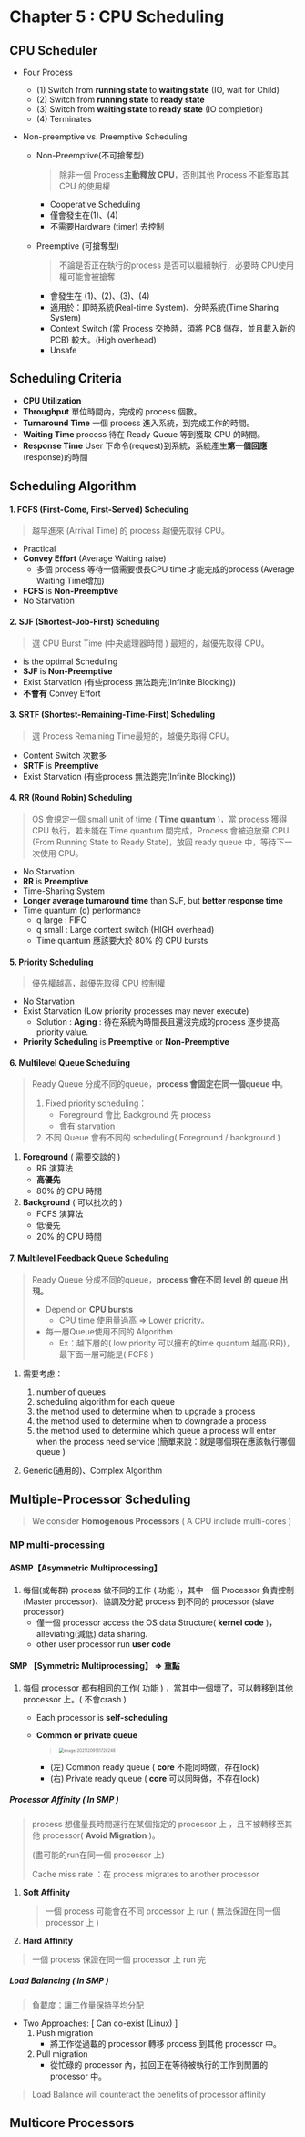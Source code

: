 # Chapter 5 : CPU Scheduling

## CPU Scheduler

- Four Process
  - (1) Switch from **running state** to **waiting state** (IO, wait for Child)
  - (2) Switch from **running state** to **ready state**
  - (3) Switch from **waiting state** to **ready state** (IO completion)
  - (4) Terminates

- Non-preemptive vs. Preemptive Scheduling

  - Non-Preemptive(不可搶奪型)

	> 除非一個 Process**主動釋放 CPU**，否則其他 Process 不能奪取其 CPU 的使用權

    - Cooperative Scheduling
    - 僅會發生在(1)、(4)
    - 不需要Hardware (timer) 去控制 

  - Preemptive (可搶奪型)

    > 不論是否正在執行的process 是否可以繼續執行，必要時    CPU使用權可能會被搶奪

    - 會發生在 (1)、(2)、(3)、(4)
    - 適用於：即時系統(Real-time System)、分時系統(Time Sharing System)
    - Context Switch (當 Process 交換時，須將 PCB 儲存，並且載入新的 PCB) 較大。(High overhead)
    - Unsafe

## Scheduling Criteria

- **CPU Utilization**
- **Throughput** 單位時間內，完成的 process 個數。
- **Turnaround Time** 一個 process 進入系統，到完成工作的時間。 
- **Waiting Time** process 待在 Ready Queue 等到獲取 CPU 的時間。
- **Response Time** User 下命令(request)到系統，系統產生**第一個回應**(response)的時間

## Scheduling Algorithm

#### **1. FCFS** (First-Come, First-Served) **Scheduling**

> 越早進來 (Arrival Time) 的 process 越優先取得 CPU。

- Practical
- **Convey Effort** (Average Waiting raise)
  - 多個 process 等待一個需要很長CPU time 才能完成的process (Average Waiting Time增加)
- **FCFS** is **Non-Preemptive**
- No Starvation

#### **2. SJF** (Shortest-Job-First) **Scheduling**

> 選 CPU Burst Time (中央處理器時間 ) 最短的，越優先取得 CPU。

- is the optimal Scheduling
- **SJF** is  **Non-Preemptive**
- Exist Starvation (有些process 無法跑完(Infinite Blocking))
- **不會有** Convey Effort

#### **3. SRTF** (Shortest-Remaining-Time-First) **Scheduling**

> 選 Process Remaining Time最短的，越優先取得 CPU。

- Content Switch 次數多
- **SRTF** is **Preemptive**
- Exist Starvation (有些process 無法跑完(Infinite Blocking))

#### **4. RR** (Round Robin) **Scheduling**

> OS 會規定一個 small unit of time ( **Time quantum** )，當 process 獲得 CPU 執行，若未能在 Time quantum 間完成，Process 會被迫放棄 CPU (From Running State to Ready State)，放回 ready queue 中，等待下一次使用 CPU。

- No Starvation
- **RR** is **Preemptive**
- Time-Sharing System
- **Longer average turnaround time** than SJF, but **better response time**
- Time quantum (q) performance
  - q large : FIFO
  - q small : Large context switch (HIGH overhead)
  - Time quantum 應該要大於 80% 的 CPU bursts

#### **5. Priority Scheduling**

> 優先權越高，越優先取得 CPU 控制權

- No Starvation
- Exist Starvation (Low priority processes may never execute)
  - Solution : **Aging** : 待在系統內時間長且還沒完成的process 逐步提高 priority value.
- **Priority Scheduling** is **Preemptive** or **Non-Preemptive**

#### **6. Multilevel Queue Scheduling**

>   Ready Queue 分成不同的queue，**process 會固定在同一個queue 中**。
>
>   1.   Fixed priority scheduling：
>        -   Foreground 會比 Background 先 process
>        -   會有 starvation
>   2.   不同 Queue 會有不同的 scheduling( Foreground / background )

1.	**Foreground** ( 需要交談的 )
	- RR 演算法
	- **高優先**
	- 80% 的 CPU 時間
2.	**Background** ( 可以批次的 )
	- FCFS 演算法
	- 低優先
	- 20% 的 CPU 時間

#### **7. Multilevel Feedback Queue Scheduling**

>   Ready Queue 分成不同的queue，**process 會在不同 level 的 queue 出現。**
>
>   -   Depend on **CPU bursts**
>       -   CPU time 使用量過高 => Lower priority。
>   -   每一層Queue使用不同的 Algorithm
>       -   Ex：越下層的( low priority 可以擁有的time quantum 越高(RR))，最下面一層可能是( FCFS )

1.   需要考慮：
     1.   number of queues
     2.   scheduling algorithm for each queue
     3.   the method used to determine when to upgrade a process
     4.   the method used to determine when to downgrade a process
     5.   the method used to determine which queue a process will enter when the process need service (簡單來說：就是哪個現在應該執行哪個 queue )

2.   Generic(通用的)、Complex Algorithm

## Multiple-Processor Scheduling

>    We consider **Homogenous Processors** ( A CPU include multi-cores )

### MP multi-processing

#### **ASMP**【Asymmetric Multiprocessing】

1.   每個(或每群) process 做不同的工作 ( 功能 )，其中一個 Processor 負責控制(Master processor)、協調及分配 process 到不同的 processor (slave processor)
     -   僅一個 processor access the OS data Structure( **kernel code** )，alleviating(減低) data sharing.
     -   other user processor run **user code**

#### **SMP** 【Symmetric Multiprocessing】 => **重點**

1.   每個 processor 都有相同的工作( 功能 ) ，當其中一個壞了，可以轉移到其他 processor 上。( 不會crash )

     -   Each processor is **self-scheduling**

     -   **Common or private queue**

         >   <img src="./image-20211209161728248.png" alt="image-20211209161728248" style="zoom:50%;" />

         -   (左) Common ready queue ( **core** 不能同時做，存在lock)
         -   (右) Private ready queue     ( **core** 可以同時做，不存在lock)

##### Processor Affinity ( In SMP )

>   process 想儘量長時間運行在某個指定的 processor 上 ，且不被轉移至其他 processor( **Avoid Migration** )。
>
>   (盡可能的run在同一個 processor 上)
>
>   Cache miss rate ：在 process migrates to another processor

1.   **Soft Affinity**

     >   一個 process 可能會在不同 processor 上 run ( 無法保證在同一個 processor 上 )

2.   **Hard Affinity**

>   一個 process 保證在同一個 processor 上 run 完

##### Load Balancing ( In SMP )

>   負載度：讓工作量保持平均分配

-   Two Approaches:  [ Can co-exist (Linux) ]
    1.   Push migration
         -   將工作從過載的 processor 轉移 process 到其他 processor 中。
    2.   Pull migration
         -   從忙碌的 processor 內，拉回正在等待被執行的工作到閒置的 processor  中。

>   Load Balance will counteract the benefits of processor affinity

## Multicore Processors

